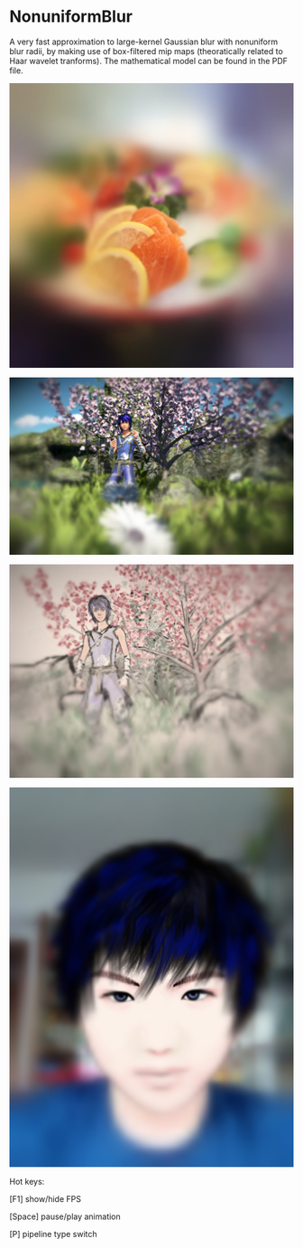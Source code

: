 # NonuniformBlur
A very fast approximation to large-kernel Gaussian blur with nonuniform blur radii, by making use of box-filtered mip maps (theoratically related to Haar wavelet tranforms). The mathematical model can be found in the PDF file. 

![Nonuniform blur result](https://github.com/StarsX/NonuniformBlur/blob/master/Doc/Images/NonuniformBlur.jpg "Nonuniform blur result")

![Nonuniform blur result PR](https://github.com/StarsX/NonuniformBlur/blob/master/Doc/Images/RenderingX12Blur.jpg "Nonuniform blur result on my RenderingX12 screenshot")

![Nonuniform blur result NPR](https://github.com/StarsX/NonuniformBlur/blob/master/Doc/Images/BrushShadeXBlur.jpg "Nonuniform blur result on my BrushShadeX screenshot")

![Nonuniform blur result Me](https://github.com/StarsX/NonuniformBlur/blob/master/Doc/Images/MeBlur.jpg "Nonuniform blur result on my illustration-style portait")

Hot keys:

[F1] show/hide FPS

[Space] pause/play animation

[P] pipeline type switch
